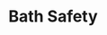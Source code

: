 ---
ee_id: '4229'
site: '1'
type: '2'
url: 2014-033-bath-safety
title: Bath Safety
year: '2014'
display_year: '2014'
medium: Foam pool noodle, Bounty paper towel rolls, sweatband, Medline cane
dims: '140 cm x variable width x variable depth '
pitch:
ps:
live_url:
related:
youtube:
related_code:
imgs: bath-safety-2014-033-full-Heart-01-database-SM.jpg
subheading:
download:
add_credit:
add_credits:
commission:
layout: things-i-made
---